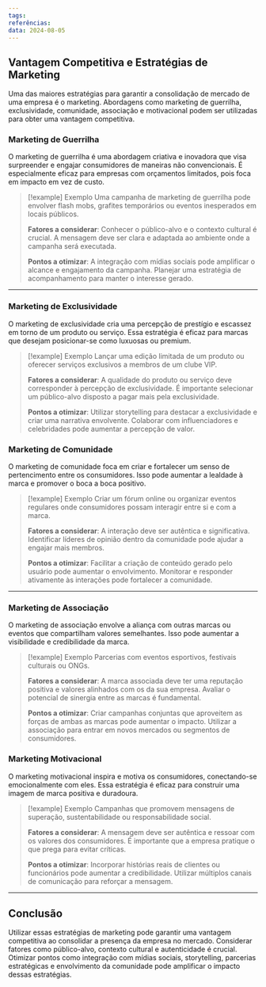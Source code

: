 ```yaml
---
tags: 
referências: 
data: 2024-08-05
---
```

## Vantagem Competitiva e Estratégias de Marketing

Uma das maiores estratégias para garantir a consolidação de mercado de uma empresa é o marketing. Abordagens como marketing de guerrilha, exclusividade, comunidade, associação e motivacional podem ser utilizadas para obter uma vantagem competitiva.

### Marketing de Guerrilha

O marketing de guerrilha é uma abordagem criativa e inovadora que visa surpreender e engajar consumidores de maneiras não convencionais. É especialmente eficaz para empresas com orçamentos limitados, pois foca em impacto em vez de custo.

> [!example] Exemplo
> Uma campanha de marketing de guerrilha pode envolver flash mobs, grafites temporários ou eventos inesperados em locais públicos.
> 
> **Fatores a considerar**: Conhecer o público-alvo e o contexto cultural é crucial. A mensagem deve ser clara e adaptada ao ambiente onde a campanha será executada.
> 
> **Pontos a otimizar**: A integração com mídias sociais pode amplificar o alcance e engajamento da campanha. Planejar uma estratégia de acompanhamento para manter o interesse gerado.

---
### Marketing de Exclusividade

O marketing de exclusividade cria uma percepção de prestígio e escassez em torno de um produto ou serviço. Essa estratégia é eficaz para marcas que desejam posicionar-se como luxuosas ou premium.

> [!example] Exemplo
> Lançar uma edição limitada de um produto ou oferecer serviços exclusivos a membros de um clube VIP.
> 
> **Fatores a considerar**: A qualidade do produto ou serviço deve corresponder à percepção de exclusividade. É importante selecionar um público-alvo disposto a pagar mais pela exclusividade.
> 
> **Pontos a otimizar**: Utilizar storytelling para destacar a exclusividade e criar uma narrativa envolvente. Colaborar com influenciadores e celebridades pode aumentar a percepção de valor.

### Marketing de Comunidade

O marketing de comunidade foca em criar e fortalecer um senso de pertencimento entre os consumidores. Isso pode aumentar a lealdade à marca e promover o boca a boca positivo.

> [!example] Exemplo
> Criar um fórum online ou organizar eventos regulares onde consumidores possam interagir entre si e com a marca.
> 
> **Fatores a considerar**: A interação deve ser autêntica e significativa. Identificar líderes de opinião dentro da comunidade pode ajudar a engajar mais membros.
> 
> **Pontos a otimizar**: Facilitar a criação de conteúdo gerado pelo usuário pode aumentar o envolvimento. Monitorar e responder ativamente às interações pode fortalecer a comunidade.

---
### Marketing de Associação

O marketing de associação envolve a aliança com outras marcas ou eventos que compartilham valores semelhantes. Isso pode aumentar a visibilidade e credibilidade da marca.

> [!example] Exemplo
> Parcerias com eventos esportivos, festivais culturais ou ONGs.
> 
> **Fatores a considerar**: A marca associada deve ter uma reputação positiva e valores alinhados com os da sua empresa. Avaliar o potencial de sinergia entre as marcas é fundamental.
> 
> **Pontos a otimizar**: Criar campanhas conjuntas que aproveitem as forças de ambas as marcas pode aumentar o impacto. Utilizar a associação para entrar em novos mercados ou segmentos de consumidores.

### Marketing Motivacional

O marketing motivacional inspira e motiva os consumidores, conectando-se emocionalmente com eles. Essa estratégia é eficaz para construir uma imagem de marca positiva e duradoura.

> [!example]  Exemplo
> Campanhas que promovem mensagens de superação, sustentabilidade ou responsabilidade social.
> 
> **Fatores a considerar**: A mensagem deve ser autêntica e ressoar com os valores dos consumidores. É importante que a empresa pratique o que prega para evitar críticas.
> 
> **Pontos a otimizar**: Incorporar histórias reais de clientes ou funcionários pode aumentar a credibilidade. Utilizar múltiplos canais de comunicação para reforçar a mensagem.

---
## Conclusão

Utilizar essas estratégias de marketing pode garantir uma vantagem competitiva ao consolidar a presença da empresa no mercado. Considerar fatores como público-alvo, contexto cultural e autenticidade é crucial. Otimizar pontos como integração com mídias sociais, storytelling, parcerias estratégicas e envolvimento da comunidade pode amplificar o impacto dessas estratégias.
